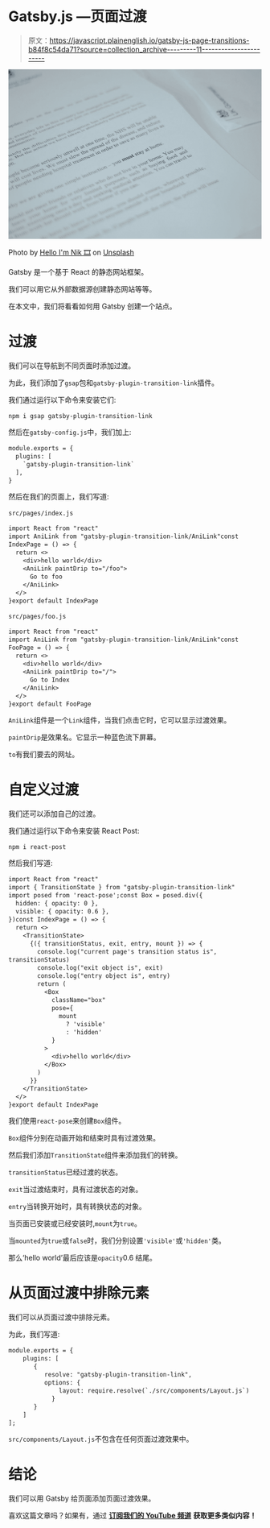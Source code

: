 # Gatsby.js —页面过渡

> 原文：<https://javascript.plainenglish.io/gatsby-js-page-transitions-b84f8c54da71?source=collection_archive---------11----------------------->

![](img/61bf14b6305a6f3580034b23e1e7f712.png)

Photo by [Hello I'm Nik 🎞](https://unsplash.com/@helloimnik?utm_source=medium&utm_medium=referral) on [Unsplash](https://unsplash.com?utm_source=medium&utm_medium=referral)

Gatsby 是一个基于 React 的静态网站框架。

我们可以用它从外部数据源创建静态网站等等。

在本文中，我们将看看如何用 Gatsby 创建一个站点。

# 过渡

我们可以在导航到不同页面时添加过渡。

为此，我们添加了`gsap`包和`gatsby-plugin-transition-link`插件。

我们通过运行以下命令来安装它们:

```
npm i gsap gatsby-plugin-transition-link
```

然后在`gatsby-config.js`中，我们加上:

```
module.exports = {
  plugins: [
    `gatsby-plugin-transition-link`
  ],
}
```

然后在我们的页面上，我们写道:

`src/pages/index.js`

```
import React from "react"
import AniLink from "gatsby-plugin-transition-link/AniLink"const IndexPage = () => {
  return <>
    <div>hello world</div>
    <AniLink paintDrip to="/foo">
      Go to foo
    </AniLink>
  </>
}export default IndexPage
```

`src/pages/foo.js`

```
import React from "react"
import AniLink from "gatsby-plugin-transition-link/AniLink"const FooPage = () => {
  return <>
    <div>hello world</div>
    <AniLink paintDrip to="/">
      Go to Index
    </AniLink>
  </>
}export default FooPage
```

`AniLink`组件是一个`Link`组件，当我们点击它时，它可以显示过渡效果。

`paintDrip`是效果名。它显示一种蓝色流下屏幕。

`to`有我们要去的网址。

# 自定义过渡

我们还可以添加自己的过渡。

我们通过运行以下命令来安装 React Post:

```
npm i react-post
```

然后我们写道:

```
import React from "react"
import { TransitionState } from "gatsby-plugin-transition-link"
import posed from 'react-pose';const Box = posed.div({
  hidden: { opacity: 0 },
  visible: { opacity: 0.6 },
})const IndexPage = () => {
  return <>
    <TransitionState>
      {({ transitionStatus, exit, entry, mount }) => {
        console.log("current page's transition status is", transitionStatus)
        console.log("exit object is", exit)
        console.log("entry object is", entry)
        return (
          <Box
            className="box"
            pose={
              mount
                ? 'visible'
                : 'hidden'
            }
          >
            <div>hello world</div>
          </Box>
        )
      }}
    </TransitionState>
  </>
}export default IndexPage
```

我们使用`react-pose`来创建`Box`组件。

`Box`组件分别在动画开始和结束时具有过渡效果。

然后我们添加`TransitionState`组件来添加我们的转换。

`transitionStatus`已经过渡的状态。

`exit`当过渡结束时，具有过渡状态的对象。

`entry`当转换开始时，具有转换状态的对象。

当页面已安装或已经安装时,`mount`为`true`。

当`mounted`为`true`或`false`时，我们分别设置`'visible'`或`'hidden'`类。

那么‘hello world’最后应该是`opacity`0.6 结尾。

# 从页面过渡中排除元素

我们可以从页面过渡中排除元素。

为此，我们写道:

```
module.exports = {
    plugins: [
       {
          resolve: "gatsby-plugin-transition-link",
          options: {
              layout: require.resolve(`./src/components/Layout.js`)
            }
       }
    ]
];
```

`src/components/Layout.js`不包含在任何页面过渡效果中。

# 结论

我们可以用 Gatsby 给页面添加页面过渡效果。

喜欢这篇文章吗？如果有，通过 [**订阅我们的 YouTube 频道**](https://www.youtube.com/channel/UCtipWUghju290NWcn8jhyAw?sub_confirmation=true) **获取更多类似内容！**